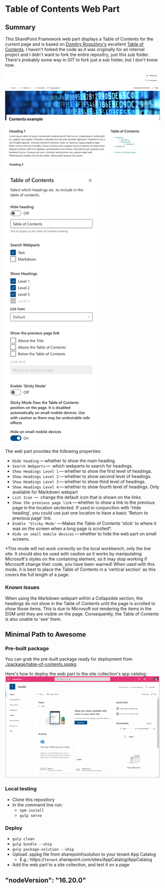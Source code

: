 # Table of Contents Web Part

## Summary
This SharePoint Framework web part displays a Table of Contents for the current page and is based on [Dzmitry Rogozhny's](https://github.com/dmitryrogozhny) excellent [Table of Contents](https://github.com/dmitryrogozhny/sharepoint-lab/blob/master/table-of-contents/). I haven't forked the code as it was originally for an internal project and I didn't want to fork the entire repositry, just this sub folder. There's probably some way in GIT to fork just a sub folder, but I don't know how.

![web part preview](./assets/table-of-contents-display.png)

<img src="./assets/table-of-contents-properties.png" width="300px">

The web part provides the following properties:
- `Hide heading`&thinsp;&mdash;&thinsp;whether to show the main heading.
- `Search Webparts`&thinsp;&mdash;&thinsp; which webparts to search for headings.
- `Show Headings Level 1`&thinsp;&mdash;&thinsp;whether to show the first level of headings.
- `Show Headings Level 2`&thinsp;&mdash;&thinsp;whether to show second level of headings.
- `Show Headings Level 3`&thinsp;&mdash;&thinsp;whether to show third level of headings.
- `Show Headings Level 4`&thinsp;&mdash;&thinsp;whether to show fourth level of headings. Only available for Markdown webpart
- `List Icon` &thinsp;&mdash;&thinsp; change the default icon that is shown on the links
- `Show the previous page link`&thinsp;&mdash;&thinsp;whether to show a link to the previous page in the location seclected.
If used in conjunction with 'Hide heading', you could use just one location to have a basic 'Return to previous page' link. 
- `Enable 'Sticky Mode'`&thinsp;&mdash;&thinsp;Makes the Table of Contents 'stick' to where it was on the screen when a long page is scrolled*.
- `Hide on small mobile devices`&thinsp;&mdash;&thinsp;whether to hide the web part on small screens.

*This mode will not work correctly on the local workbench, only the live site. It should also be used with caution as it works by manipulating Microsoft's styles on the containing element, so it may stop working if Microsoft change their code, you have been warned! When used with this mode, it is best to place the Table of Contents in a 'vertical section' as this covers the full length of a page.

### Known Issues
When using the Markdown webpart within a Collapsible section, the headings do not show in the Table of Contents until the page is scrolled to show those items. This is due to Microsoft not rendering the items in the DOM until they are visible on the page. Consequently, the Table of Contents is also unable to 'see' them.

## Minimal Path to Awesome
### Pre-built package
You can grab the pre-built package ready for deployment from [./package/table-of-contents.sppkg](https://github.com/RedEchidnaUK/Table-of-Contents/blob/master/package/table-of-contents.sppkg).

Here's how to deploy the web part to the site collection's app catalog:
![deploying to site app catalog](./assets/table-of-contents-deploy-to-site-app-catalog.gif)

### Local testing
- Clone this repository
- In the command line run:
  - `npm install`
  - `gulp serve`

### Deploy
- `gulp clean`
- `gulp bundle --ship`
- `gulp package-solution --ship`
- Upload .sppkg file from sharepoint\solution to your tenant App Catalog
  - E.g.: https://`tenant`.sharepoint.com/sites/AppCatalog/AppCatalog
- Add the web part to a site collection, and test it on a page


## "nodeVersion": "16.20.0"